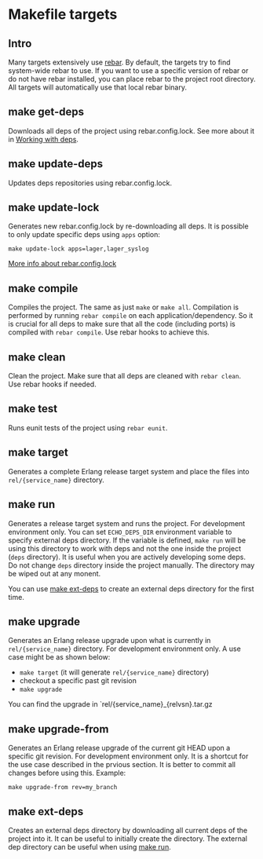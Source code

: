 # Makefile targets


## Intro

Many targets extensively use [rebar](https://github.com/rebar/rebar).
By default, the targets try to find system-wide rebar to use. If you
want to use a specific version of rebar or do not have rebar installed,
you can place rebar to the project root directory. All targets will
automatically use that local rebar binary.


## make get-deps

Downloads all deps of the project using rebar.config.lock. See more about it in [Working with deps](service_DEPS.md).


## make update-deps

Updates deps repositories using rebar.config.lock.


## make update-lock

Generates new rebar.config.lock by re-downloading all deps. It is possible
to only update specific deps using `apps` option:

    make update-lock apps=lager,lager_syslog

[More info about rebar.config.lock](service_DEPS.md)


## make compile

Compiles the project. The same as just `make` or `make all`. Compilation is
performed by running `rebar compile` on each application/dependency.
So it is crucial for all deps to make sure that all the code (including ports)
is compiled with `rebar compile`. Use rebar hooks to achieve this.


## make clean

Clean the project. Make sure that all deps are cleaned with `rebar clean`.
Use rebar hooks if needed.


## make test

Runs eunit tests of the project using `rebar eunit`.


## make target

Generates a complete Erlang release target system and place the files
into `rel/{service_name}` directory.


## make run

Generates a release target system and runs the project.
For development environment only.
You can set `ECHO_DEPS_DIR` environment variable to specify external deps
directory. If the variable is defined, `make run` will be using this directory
to work with deps and not the one inside the project (`deps` directory).
It is useful when you are actively developing some deps. Do not change
`deps` directory inside the project manually. The directory may be wiped out
at any monent.

You can use [make ext-deps](#make-ext-deps) to create an external deps
directory for the first time.


## make upgrade

Generates an Erlang release upgrade upon what is currently in
`rel/{service_name}` directory. For development environment only.
A use case might be as shown below:
 * `make target` (it will generate `rel/{service_name}` directory)
 * checkout a specific past git revision
 * `make upgrade`

You can find the upgrade in `rel/{service_name}_{relvsn}.tar.gz


## make upgrade-from

Generates an Erlang release upgrade of the current git HEAD upon a specific
git revision. For development environment only. It is a shortcut for
the use case described in the prvious section. It is better to commit all
changes before using this. Example:

    make upgrade-from rev=my_branch


## make ext-deps

Creates an external deps directory by downloading all current deps of
the project into it. It can be useful to initially create the directory.
The external dep directory can be useful when using [make run](#make-run).

